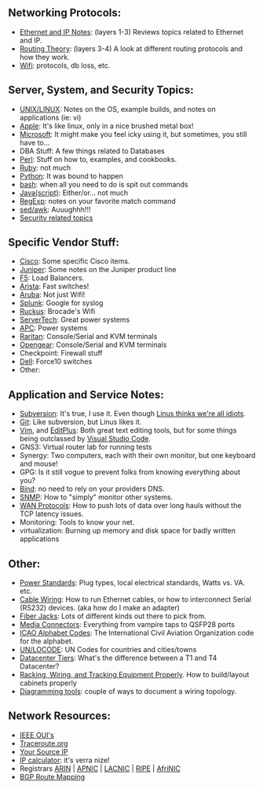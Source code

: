 ## Networking Protocols:

- [Ethernet and IP Notes](MORE/Networking/Eth-IP/README.md): (layers 1-3) Reviews topics related to Ethernet and IP. 
- [Routing Theory](MORE/Networking/Eth-IP/layer3/routing-theory.md): (layers 3-4) A look at different routing protocols and how they work.
- [Wifi](MORE/Networking/wifi/README.md): protocols, db loss, etc. 

## Server, System, and Security Topics:
- [UNIX/LINUX](MORE/OS/unix/README.md):  Notes on the OS, example builds, and notes on applications (ie: vi)
- [Apple](MORE/OS/apple/README.md): It's like linux, only in a nice brushed metal box!
- [Microsoft](MORE/OS/windows/README.md): It might make you feel icky using it, but sometimes, you still have to...
- DBA Stuff: A few things related to Databases
- [Perl](MORE/perl/README.md): Stuff on how to, examples, and cookbooks.
- [Ruby](MORE/Ruby/README.md): not much
- [Python](MORE/python/README.md): It was bound to happen
- [bash](MORE/OS/unix/bash/README.md): when all you need to do is spit out commands
- [Java(script)](MORE/Java/README.md): Either/or... not much
- [RegExp](MORE/Other/regexp.md): notes on your favorite match command
- [sed/awk](MORE/OS/unix/sedawk.md): Auuughhh!!!
- [Security related topics](MORE/security/README.md)

## Specific Vendor Stuff:
- [Cisco](MORE/Networking/cisco/README.md): Some specific Cisco items.
- [Juniper](MORE/Networking/juniper/README.md): Some notes on the Juniper product line
- [F5](MORE/Networking/f5/README.md): Load Balancers. 
- [Arista](MORE/Networking/arista/README.md): Fast switches!
- [Aruba](MORE/Networking/aruba/README.md): Not just Wifi!
- [Splunk](MORE/Networking/splunk/README.md): Google for syslog
- [Ruckus](MORE/Networking/ruckus/README.md): Brocade's Wifi
- [ServerTech](MORE/Networking/servertech/README.md): Great power systems
- [APC](MORE/Networking/apc/README.md): Power systems
- [Raritan](MORE/Networking/raritan/README.md): Console/Serial and KVM terminals
- [Opengear](MORE/Networking/opengear/README.md): Console/Serial and KVM terminals
- Checkpoint: Firewall stuff 
- [Dell](MORE/Networking/dell/README.md): Force10 switches
- Other:

## Application and Service Notes:
- [Subversion](MORE/App/Subversion/README.md): It's true, I use it.  Even though [Linus thinks we're all idiots](https://www.youtube.com/watch?v=4XpnKHJAok8). 
- [Git](MORE/App/Git/README.md): Like subversion, but Linus likes it.
- [Vim](MORE/App/VIM/README.md), and [EditPlus](MORE/OS/windows/app/editplus.md): Both great text editing tools, but for some things being outclassed by [Visual Studio Code](MORE/OS/apple/apps/MS-Code.md).
- GNS3: Virtual router lab for running tests
- Synergy: Two computers, each with their own monitor, but one keyboard and mouse!
- GPG: Is it still vogue to prevent folks from knowing everything about you?
- [Bind](MORE/OS/unix/dns/README.md): no need to rely on your providers DNS.
- [SNMP](MORE/App/snmp.md): How to "simply" monitor other systems.
- [WAN Protocols](MORE/Networking/Eth-IP/layer3/wanProtocols.md): How to push lots of data over long hauls without the TCP latency issues.
- Monitoring: Tools to know your net.
- virtualization: Burning up memory and disk space for badly written applications

## Other:
- [Power Standards](MORE/Other/PowerStandards/README.md): Plug types, local electrical standards, Watts vs. VA. etc.
- [Cable Wiring](MORE/Other/cableWiring/README.md): How to run Ethernet cables, or how to interconnect Serial (RS232) devices.  (aka how do I make an adapter)
- [Fiber Jacks](MORE/Other/fiber-jacks.md): Lots of different kinds out there to pick from.
- [Media Connectors](MORE/Other/physicalMedia.md): Everything from vampire taps to QSFP28 ports
- [ICAO Alphabet Codes](MORE/Other/icao-alphabet-codes.md): The International Civil Aviation Organization code for the alphabet.
- [UN/LOCODE](http://www.unece.org/cefact/locode/service/location.html): UN Codes for countries and cities/towns
- [Datacenter Tiers](MORE/Other/datacenter-tiers.md): What's the difference between a T1 and T4 Datacenter?
- [Racking, Wiring, and Tracking Equipment Properly](MORE/Other/Racks/README.md). How to build/layout cabinets properly
- [Diagramming tools](MORE/App/diagramming-tools.md): couple of ways to document a wiring topology. 

## Network Resources:
- [IEEE OUI's](http://standards.ieee.org/regauth/oui/index.shtml)
- [Traceroute.org](http://traceroute.org/)
- [Your Source IP](http://www.hostip.info/)
- [IP calculator](http://jodies.de/ipcalc): it's verra nize!
- Registrars  [ARIN](http://www.arin.net/) | [APNIC](http://www.apnic.net/) | [LACNIC](http://www.lacnic.net/) | [RIPE](http://www.ripe.net/) | [AfriNIC](http://www.afrinic.org/)
- [BGP Route Mapping](http://www.ris.ripe.net/bgplay/)
